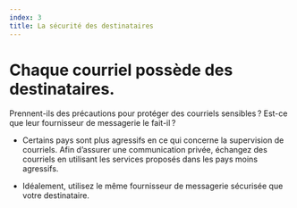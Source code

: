 ```yaml
---
index: 3
title: La sécurité des destinataires
---
```

# Chaque courriel possède des destinataires.

Prennent-ils des précautions pour protéger des courriels sensibles ? Est-ce que leur fournisseur de messagerie le fait-il ?

*   Certains pays sont plus agressifs en ce qui concerne la supervision de courriels. Afin d’assurer une communication privée, échangez des courriels en utilisant les services proposés dans les pays moins agressifs.

*   Idéalement, utilisez le même fournisseur de messagerie sécurisée que votre destinataire.